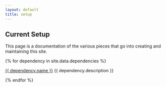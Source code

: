 ```yaml
---
layout: default
title: setup
---
```

## Current Setup

This page is a documentation of the various pieces that go into creating and maintaining this site.

{% for dependency in site.data.dependencies %}

  <a class="italic" href="{{ dependency.link }}" target="_blank">{{ dependency.name }}</a>
  {{ dependency.description }}

{% endfor %}
